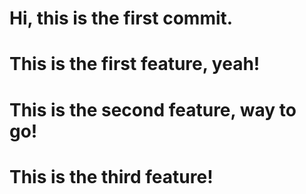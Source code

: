 # Hi, this is the first commit.

# This is the first feature, yeah!

# This is the second feature, way to go!

# This is the third feature!
